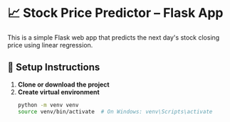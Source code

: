 # 📈 Stock Price Predictor – Flask App

This is a simple Flask web app that predicts the next day's stock closing price using linear regression.

## 🔧 Setup Instructions

1. **Clone or download the project**
2. **Create virtual environment**  
   ```bash
   python -m venv venv
   source venv/bin/activate  # On Windows: venv\Scripts\activate

